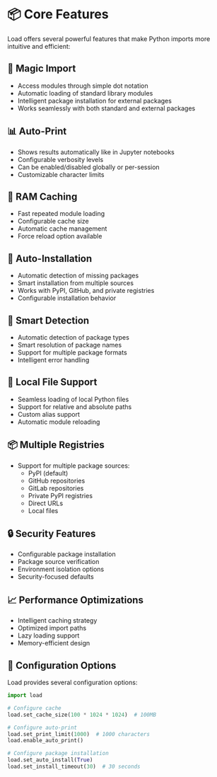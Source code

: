 # 📦 Core Features

Load offers several powerful features that make Python imports more intuitive and efficient:

## 🚀 Magic Import

- Access modules through simple dot notation
- Automatic loading of standard library modules
- Intelligent package installation for external packages
- Works seamlessly with both standard and external packages

## 📊 Auto-Print

- Shows results automatically like in Jupyter notebooks
- Configurable verbosity levels
- Can be enabled/disabled globally or per-session
- Customizable character limits

## 💾 RAM Caching

- Fast repeated module loading
- Configurable cache size
- Automatic cache management
- Force reload option available

## 🔧 Auto-Installation

- Automatic detection of missing packages
- Smart installation from multiple sources
- Works with PyPI, GitHub, and private registries
- Configurable installation behavior

## 🎯 Smart Detection

- Automatic detection of package types
- Smart resolution of package names
- Support for multiple package formats
- Intelligent error handling

## 📁 Local File Support

- Seamless loading of local Python files
- Support for relative and absolute paths
- Custom alias support
- Automatic module reloading

## 📦 Multiple Registries

- Support for multiple package sources:
  - PyPI (default)
  - GitHub repositories
  - GitLab repositories
  - Private PyPI registries
  - Direct URLs
  - Local files

## 🔒 Security Features

- Configurable package installation
- Package source verification
- Environment isolation options
- Security-focused defaults

## 📈 Performance Optimizations

- Intelligent caching strategy
- Optimized import paths
- Lazy loading support
- Memory-efficient design

## 🔄 Configuration Options

Load provides several configuration options:

```python
import load

# Configure cache
load.set_cache_size(100 * 1024 * 1024)  # 100MB

# Configure auto-print
load.set_print_limit(1000)  # 1000 characters
load.enable_auto_print()

# Configure package installation
load.set_auto_install(True)
load.set_install_timeout(30)  # 30 seconds
```

